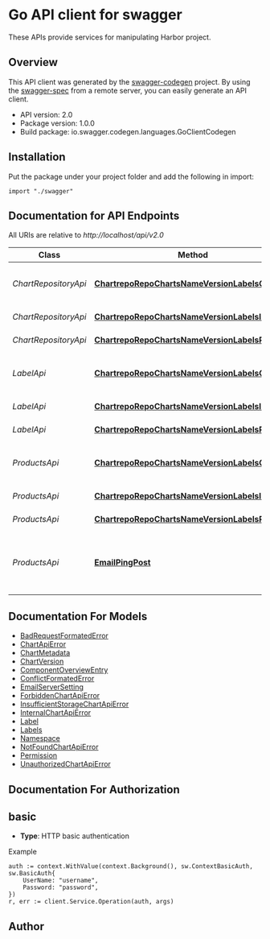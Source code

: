 # Go API client for swagger

These APIs provide services for manipulating Harbor project.

## Overview
This API client was generated by the [swagger-codegen](https://github.com/swagger-api/swagger-codegen) project.  By using the [swagger-spec](https://github.com/swagger-api/swagger-spec) from a remote server, you can easily generate an API client.

- API version: 2.0
- Package version: 1.0.0
- Build package: io.swagger.codegen.languages.GoClientCodegen

## Installation
Put the package under your project folder and add the following in import:
```golang
import "./swagger"
```

## Documentation for API Endpoints

All URIs are relative to *http://localhost/api/v2.0*

Class | Method | HTTP request | Description
------------ | ------------- | ------------- | -------------
*ChartRepositoryApi* | [**ChartrepoRepoChartsNameVersionLabelsGet**](docs/ChartRepositoryApi.md#chartreporepochartsnameversionlabelsget) | **Get** /chartrepo/{repo}/charts/{name}/{version}/labels | Return the attached labels of chart.
*ChartRepositoryApi* | [**ChartrepoRepoChartsNameVersionLabelsIdDelete**](docs/ChartRepositoryApi.md#chartreporepochartsnameversionlabelsiddelete) | **Delete** /chartrepo/{repo}/charts/{name}/{version}/labels/{id} | Remove label from chart.
*ChartRepositoryApi* | [**ChartrepoRepoChartsNameVersionLabelsPost**](docs/ChartRepositoryApi.md#chartreporepochartsnameversionlabelspost) | **Post** /chartrepo/{repo}/charts/{name}/{version}/labels | Mark label to chart.
*LabelApi* | [**ChartrepoRepoChartsNameVersionLabelsGet**](docs/LabelApi.md#chartreporepochartsnameversionlabelsget) | **Get** /chartrepo/{repo}/charts/{name}/{version}/labels | Return the attached labels of chart.
*LabelApi* | [**ChartrepoRepoChartsNameVersionLabelsIdDelete**](docs/LabelApi.md#chartreporepochartsnameversionlabelsiddelete) | **Delete** /chartrepo/{repo}/charts/{name}/{version}/labels/{id} | Remove label from chart.
*LabelApi* | [**ChartrepoRepoChartsNameVersionLabelsPost**](docs/LabelApi.md#chartreporepochartsnameversionlabelspost) | **Post** /chartrepo/{repo}/charts/{name}/{version}/labels | Mark label to chart.
*ProductsApi* | [**ChartrepoRepoChartsNameVersionLabelsGet**](docs/ProductsApi.md#chartreporepochartsnameversionlabelsget) | **Get** /chartrepo/{repo}/charts/{name}/{version}/labels | Return the attached labels of chart.
*ProductsApi* | [**ChartrepoRepoChartsNameVersionLabelsIdDelete**](docs/ProductsApi.md#chartreporepochartsnameversionlabelsiddelete) | **Delete** /chartrepo/{repo}/charts/{name}/{version}/labels/{id} | Remove label from chart.
*ProductsApi* | [**ChartrepoRepoChartsNameVersionLabelsPost**](docs/ProductsApi.md#chartreporepochartsnameversionlabelspost) | **Post** /chartrepo/{repo}/charts/{name}/{version}/labels | Mark label to chart.
*ProductsApi* | [**EmailPingPost**](docs/ProductsApi.md#emailpingpost) | **Post** /email/ping | Test connection and authentication with email server.


## Documentation For Models

 - [BadRequestFormatedError](docs/BadRequestFormatedError.md)
 - [ChartApiError](docs/ChartApiError.md)
 - [ChartMetadata](docs/ChartMetadata.md)
 - [ChartVersion](docs/ChartVersion.md)
 - [ComponentOverviewEntry](docs/ComponentOverviewEntry.md)
 - [ConflictFormatedError](docs/ConflictFormatedError.md)
 - [EmailServerSetting](docs/EmailServerSetting.md)
 - [ForbiddenChartApiError](docs/ForbiddenChartApiError.md)
 - [InsufficientStorageChartApiError](docs/InsufficientStorageChartApiError.md)
 - [InternalChartApiError](docs/InternalChartApiError.md)
 - [Label](docs/Label.md)
 - [Labels](docs/Labels.md)
 - [Namespace](docs/Namespace.md)
 - [NotFoundChartApiError](docs/NotFoundChartApiError.md)
 - [Permission](docs/Permission.md)
 - [UnauthorizedChartApiError](docs/UnauthorizedChartApiError.md)


## Documentation For Authorization

## basic
- **Type**: HTTP basic authentication

Example
```golang
auth := context.WithValue(context.Background(), sw.ContextBasicAuth, sw.BasicAuth{
	UserName: "username",
	Password: "password",
})
r, err := client.Service.Operation(auth, args)
```

## Author



